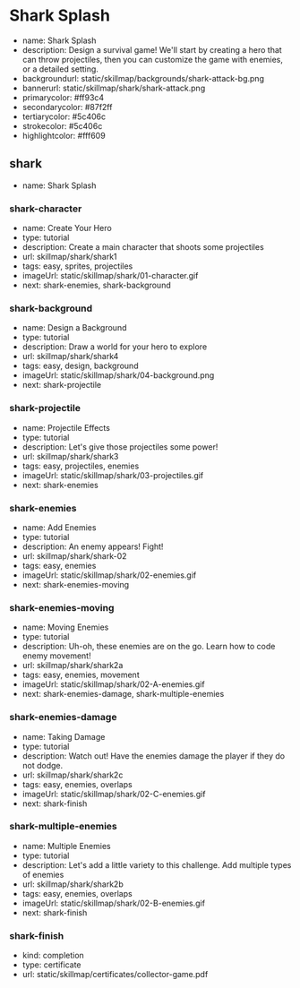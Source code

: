 # Shark Splash
* name: Shark Splash
* description: Design a survival game! We'll start by creating a hero that can throw projectiles, then you can customize the game with enemies, or a detailed setting.
* backgroundurl: static/skillmap/backgrounds/shark-attack-bg.png
* bannerurl: static/skillmap/shark/shark-attack.png
* primarycolor: #ff93c4
* secondarycolor: #87f2ff
* tertiarycolor: #5c406c
* strokecolor: #5c406c
* highlightcolor: #fff609

## shark
* name: Shark Splash

### shark-character
* name: Create Your Hero
* type: tutorial
* description: Create a main character that shoots some projectiles
* url: skillmap/shark/shark1
* tags: easy, sprites, projectiles
* imageUrl: static/skillmap/shark/01-character.gif
* next: shark-enemies, shark-background

### shark-background
* name: Design a Background
* type: tutorial
* description: Draw a world for your hero to explore
* url: skillmap/shark/shark4
* tags: easy, design, background
* imageUrl: static/skillmap/shark/04-background.png
* next: shark-projectile

### shark-projectile
* name: Projectile Effects
* type: tutorial
* description: Let's give those projectiles some power!
* url: skillmap/shark/shark3
* tags: easy, projectiles, enemies
* imageUrl: static/skillmap/shark/03-projectiles.gif
* next: shark-enemies

### shark-enemies
* name: Add Enemies
* type: tutorial
* description: An enemy appears! Fight!
* url: skillmap/shark/shark-02
* tags: easy, enemies
* imageUrl: static/skillmap/shark/02-enemies.gif
* next: shark-enemies-moving

### shark-enemies-moving
* name: Moving Enemies
* type: tutorial
* description: Uh-oh, these enemies are on the go. Learn how to code enemy movement!
* url: skillmap/shark/shark2a
* tags: easy, enemies, movement
* imageUrl: static/skillmap/shark/02-A-enemies.gif
* next: shark-enemies-damage, shark-multiple-enemies

### shark-enemies-damage
* name: Taking Damage
* type: tutorial
* description: Watch out! Have the enemies damage the player if they do not dodge.
* url: skillmap/shark/shark2c
* tags: easy, enemies, overlaps
* imageUrl: static/skillmap/shark/02-C-enemies.gif
* next: shark-finish


### shark-multiple-enemies
* name: Multiple Enemies
* type: tutorial
* description: Let's add a little variety to this challenge. Add multiple types of enemies
* url: skillmap/shark/shark2b
* tags: easy, enemies, overlaps
* imageUrl: static/skillmap/shark/02-B-enemies.gif
* next: shark-finish

### shark-finish
* kind: completion
* type: certificate
* url: static/skillmap/certificates/collector-game.pdf